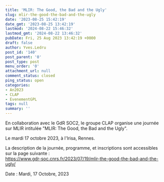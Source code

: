 ```yaml
---
title: 'MLIR: The Good, the Bad and the Ugly'
slug: mlir-the-good-the-bad-and-the-ugly
date: '2023-08-25 15:42:19'
date_gmt: '2023-08-25 13:42:19'
lastmod: '2024-08-22 15:46:32'
lastmod_gmt: '2024-08-22 13:46:32'
pubDate: Fri, 25 Aug 2023 13:42:19 +0000
draft: false
author: Yves.Ledru
post_id: '140'
post_parent: '0'
post_type: post
menu_order: '0'
attachment_url: null
comment_status: closed
ping_status: open
categories:
- An2023
- CLAP
- EvenementGPL
tags: null
summary: ''
---
```


En collaboration avec le GdR SOC2, le groupe CLAP organise une journée sur MLIR intitulée "MLIR: The Good, the Bad and the Ugly".

Le mardi 17 octobre 2023, à l'Irisa, Rennes.

La description de la journée, programme, et inscriptions sont accessibles sur la page suivante :  
<https://www.gdr-soc.cnrs.fr/2023/07/19/mlir-the-good-the-bad-and-the-ugly/>

Date : Mardi, 17 Octobre, 2023
